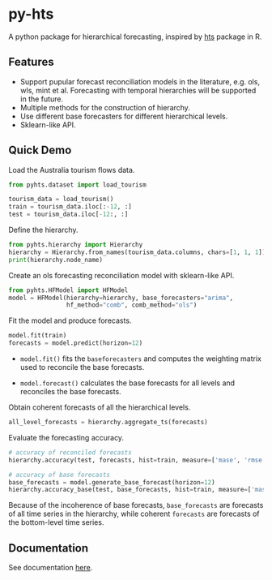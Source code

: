 # py-hts

A python package for hierarchical forecasting, inspired by [hts](https://cran.r-project.org/web/packages/hts/index.html) package in R.

## Features

- Support pupular forecast reconciliation models in the literature, e.g. ols, wls, mint et al. Forecasting with temporal hierarchies will be supported in the future. 
- Multiple methods for the construction of hierarchy.
- Use different base forecasters for different hierarchical levels.
- Sklearn-like API.


## Quick Demo

Load the Australia tourism flows data.

```python
from pyhts.dataset import load_tourism

tourism_data = load_tourism()
train = tourism_data.iloc[:-12, :]
test = tourism_data.iloc[-12:, :]
```


Define the hierarchy.

```python
from pyhts.hierarchy import Hierarchy
hierarchy = Hierarchy.from_names(tourism_data.columns, chars=[1, 1, 1])
print(hierarchy.node_name)
```

Create an ols forecasting reconciliation model with sklearn-like API.

```python
from pyhts.HFModel import HFModel
model = HFModel(hierarchy=hierarchy, base_forecasters="arima", 
                hf_method="comb", comb_method="ols")
```

Fit the model and produce forecasts.

```python
model.fit(train)
forecasts = model.predict(horizon=12)
```

* `model.fit()` fits the `baseforecasters` and computes the weighting matrix used to reconcile the base forecasts.

* `model.forecast()` calculates the base forecasts for all levels and reconciles the base forecasts.

Obtain coherent forecasts of all the hierarchical levels.

```python
all_level_forecasts = hierarchy.aggregate_ts(forecasts)
```

Evaluate the forecasting accuracy.

```python
# accuracy of reconciled forecasts
hierarchy.accuracy(test, forecasts, hist=train, measure=['mase', 'rmse'])

# accuracy of base forecasts
base_forecasts = model.generate_base_forecast(horizon=12)
hierarchy.accuracy_base(test, base_forecasts, hist=train, measure=['mase', 'rmse'])
```

Because of the incoherence of base forecasts, `base_forecasts` are forecasts of all time series in the hierarchy, while coherent `forecasts` are forecasts of the bottom-level time series.  



## Documentation
See documentation [here](https://angelpone.github.io/pyhts/).
